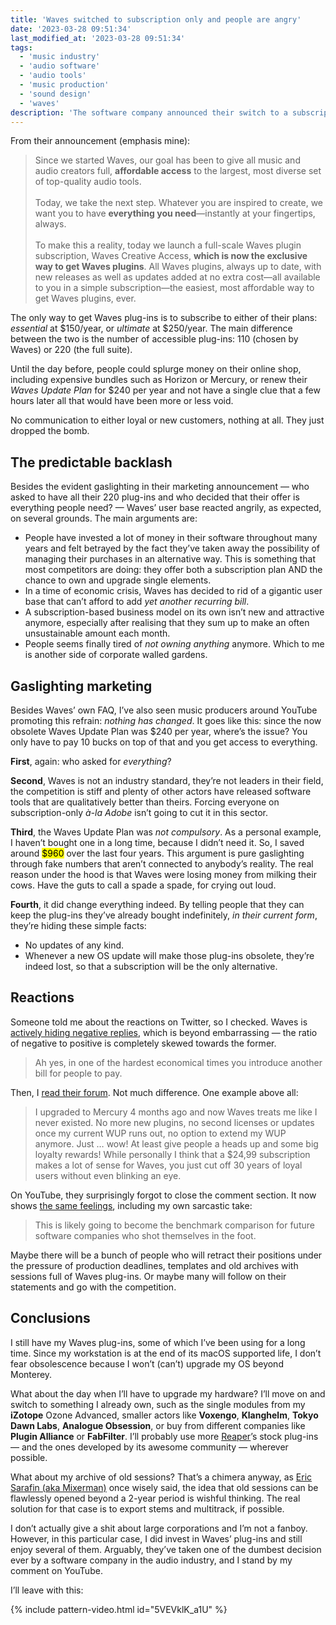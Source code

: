 ```yaml
---
title: 'Waves switched to subscription only and people are angry'
date: '2023-03-28 09:51:34'
last_modified_at: '2023-03-28 09:51:34'
tags:
  - 'music industry'
  - 'audio software'
  - 'audio tools'
  - 'music production'
  - 'sound design'
  - 'waves'
description: 'The software company announced their switch to a subscription-only business model, leaving behind a loyal user base of several decades. People are not happy.'
---
```


From their announcement (emphasis mine):

> Since we started Waves, our goal has been to give all music and audio creators full, **affordable access** to the largest, most diverse set of  top-quality audio tools.
><br><br>
> Today, we take the next step. Whatever you are inspired to create, we want you to have **everything you need**—instantly at your fingertips,  always.
><br><br>
> To make this a reality, today we launch a full-scale Waves plugin subscription, Waves Creative Access, **which is now the exclusive way to get Waves plugins**. All Waves plugins, always up to date, with new releases as well as updates added at no  extra cost—all available to you in a simple subscription—the easiest,  most affordable way to get Waves plugins, ever.

The only way to get Waves plug-ins is to subscribe to either of their plans: *essential* at $150/year, or *ultimate* at $250/year. The main difference between the two is the number of accessible plug-ins: 110 (chosen by Waves) or 220 (the full suite).

Until the day before, people could splurge money on their online shop, including expensive bundles such as Horizon or Mercury, or renew their *Waves Update Plan* for $240 per year and not have a single clue that a few hours later all that would have been more or less void.

No communication to either loyal or new customers, nothing at all. They just dropped the bomb.

## The predictable backlash

Besides the evident gaslighting in their marketing announcement — who asked to have all their 220 plug-ins and who decided that their offer is everything people need? — Waves’ user base reacted angrily, as expected, on several grounds. The main arguments are:

- People have invested a lot of money in their software throughout many years and felt betrayed by the fact they’ve taken away the possibility of managing their purchases in an alternative way. This is something that most competitors are doing: they offer both a subscription plan AND the chance to own and upgrade single elements.
- In a time of economic crisis, Waves has decided to rid of a gigantic user base that can’t afford to add *yet another recurring bill*.
- A subscription-based business model on its own isn’t new and attractive anymore, especially after realising that they sum up to make an often unsustainable amount each month.
- People seems finally tired of *not owning anything* anymore. Which to me is another side of corporate walled gardens.

## Gaslighting marketing

Besides Waves’ own FAQ, I’ve also seen music producers around YouTube promoting this refrain: *nothing has changed*. It goes like this: since the now obsolete Waves Update Plan was $240 per year, where’s the issue? You only have to pay 10 bucks on top of that and you get access to everything.

**First**, again: who asked for *everything*? 

**Second**, Waves is not an industry standard, they’re not leaders in their field, the competition is stiff and plenty of other actors have released software tools that are qualitatively better than theirs. Forcing everyone on subscription-only *à-la Adobe* isn’t going to cut it in this sector.

**Third**, the Waves Update Plan was *not compulsory*. As a personal example, I haven’t bought one in a long time, because I didn’t need it. So, I saved around <mark>$960</mark> over the last four years. This argument is pure gaslighting through fake numbers that aren’t connected to anybody’s reality. The real reason under the hood is that Waves were losing money from milking their cows. Have the guts to call a spade a spade, for crying out loud.

**Fourth**, it did change everything indeed. By telling people that they can keep the plug-ins they’ve already bought indefinitely, *in their current form*, they’re hiding these simple facts:

- No updates of any kind.
- Whenever a new OS update will make those plug-ins obsolete, they’re indeed lost, so that a subscription will be the only alternative.

## Reactions

Someone told me about the reactions on Twitter, so I checked. Waves is [actively hiding negative replies](https://twitter.com/WavesAudioLtd/status/1640045183235391488/hidden), which is beyond embarrassing — the ratio of negative to positive is completely skewed towards the former.

> Ah yes, in one of the hardest economical times you introduce another bill for people to pay.

Then, I [read their forum](https://forum.waves.com/t/introducing-waves-creative-access/6850). Not much difference. One example above all:

> I upgraded to Mercury 4 months ago and now Waves treats me like I never  existed. No more new plugins, no second licenses or updates once my  current WUP runs out, no option to extend my WUP anymore. Just … wow! At least give people a heads up and some big loyalty rewards!
>  While personally I think that a $24,99 subscription makes a lot of sense for Waves, you just cut off 30 years of loyal users without even  blinking an eye.

On YouTube, they surprisingly forgot to close the comment section. It now shows [the same feelings](https://www.youtube.com/watch?v=erzVpZjUQBc), including my own sarcastic take:

> This is likely going to become the benchmark comparison for future software companies who shot themselves in the foot.

Maybe there will be a bunch of people who will retract their positions under the pressure of production deadlines, templates and old archives with sessions full of Waves plug-ins. Or maybe many will follow on their statements and go with the competition.

## Conclusions

I still have my Waves plug-ins, some of which I’ve been using for a long time. Since my workstation is at the end of its macOS supported life, I don’t fear obsolescence because I won’t (can’t) upgrade my OS beyond Monterey. 

What about the day when I’ll have to upgrade my hardware? I’ll move on and switch to something I already own, such as the single modules from my **iZotope** Ozone Advanced, smaller actors like **Voxengo**, **Klanghelm**, **Tokyo Dawn Labs**, **Analogue Obsession**, or buy from different companies like **Plugin Alliance** or **FabFilter**. I’ll probably use more [Reaper](/blog/tag/reaper/)’s stock plug-ins — and the ones developed by its awesome community — wherever possible.

What about my archive of old sessions? That’s a chimera anyway, as [Eric Sarafin (aka Mixerman)](https://mixerman.net/) once wisely said, the idea that old sessions can be flawlessly opened beyond a 2-year period is wishful thinking. The real solution for that case is to export stems and multitrack, if possible.

I don’t actually give a shit about large corporations and I’m not a fanboy. However, in this particular case, I did invest in Waves’ plug-ins and still enjoy several of them. Arguably, they’ve taken one of the dumbest decision ever by a software company in the audio industry, and I stand by my comment on YouTube.

I’ll leave with this:

{% include pattern-video.html id="5VEVklK_a1U" %}
